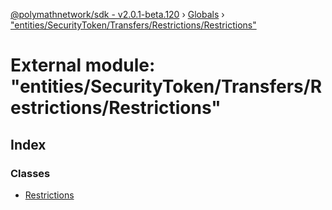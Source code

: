 [@polymathnetwork/sdk - v2.0.1-beta.120](../README.md) › [Globals](../globals.md) › ["entities/SecurityToken/Transfers/Restrictions/Restrictions"](_entities_securitytoken_transfers_restrictions_restrictions_.md)

# External module: "entities/SecurityToken/Transfers/Restrictions/Restrictions"

## Index

### Classes

- [Restrictions](../classes/_entities_securitytoken_transfers_restrictions_restrictions_.restrictions.md)
